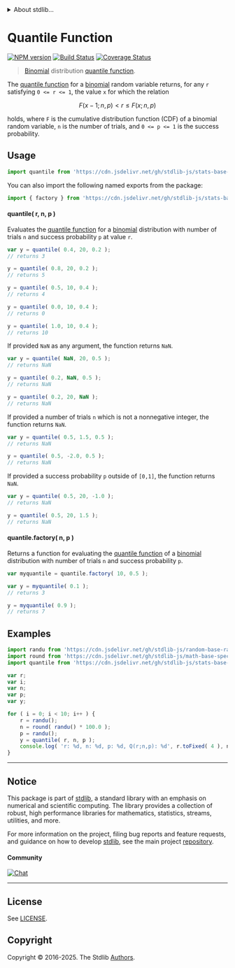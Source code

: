 <!--

@license Apache-2.0

Copyright (c) 2018 The Stdlib Authors.

Licensed under the Apache License, Version 2.0 (the "License");
you may not use this file except in compliance with the License.
You may obtain a copy of the License at

   http://www.apache.org/licenses/LICENSE-2.0

Unless required by applicable law or agreed to in writing, software
distributed under the License is distributed on an "AS IS" BASIS,
WITHOUT WARRANTIES OR CONDITIONS OF ANY KIND, either express or implied.
See the License for the specific language governing permissions and
limitations under the License.

-->


<details>
  <summary>
    About stdlib...
  </summary>
  <p>We believe in a future in which the web is a preferred environment for numerical computation. To help realize this future, we've built stdlib. stdlib is a standard library, with an emphasis on numerical and scientific computation, written in JavaScript (and C) for execution in browsers and in Node.js.</p>
  <p>The library is fully decomposable, being architected in such a way that you can swap out and mix and match APIs and functionality to cater to your exact preferences and use cases.</p>
  <p>When you use stdlib, you can be absolutely certain that you are using the most thorough, rigorous, well-written, studied, documented, tested, measured, and high-quality code out there.</p>
  <p>To join us in bringing numerical computing to the web, get started by checking us out on <a href="https://github.com/stdlib-js/stdlib">GitHub</a>, and please consider <a href="https://opencollective.com/stdlib">financially supporting stdlib</a>. We greatly appreciate your continued support!</p>
</details>

# Quantile Function

[![NPM version][npm-image]][npm-url] [![Build Status][test-image]][test-url] [![Coverage Status][coverage-image]][coverage-url] <!-- [![dependencies][dependencies-image]][dependencies-url] -->

> [Binomial][binomial-distribution] distribution [quantile function][quantile-function].

<section class="intro">

The [quantile function][quantile-function] for a [binomial][binomial-distribution] random variable returns, for any `r` satisfying `0 <= r <= 1`, the value `x` for which the relation

<!-- <equation class="equation" label="eq:binomial_quantile_function" align="center" raw="F(x-1;n,p) < r \le F(x;n,p)" alt="Quantile value for a binomial distribution."> -->

```math
F(x-1;n,p) < r \le F(x;n,p)
```

<!-- <div class="equation" align="center" data-raw-text="F(x-1;n,p) &lt; r \le F(x;n,p)" data-equation="eq:binomial_quantile_function">
    <img src="https://cdn.jsdelivr.net/gh/stdlib-js/stdlib@51534079fef45e990850102147e8945fb023d1d0/lib/node_modules/@stdlib/stats/base/dists/binomial/quantile/docs/img/equation_binomial_quantile_function.svg" alt="Quantile value for a binomial distribution.">
    <br>
</div> -->

<!-- </equation> -->

holds, where `F` is the cumulative distribution function (CDF) of a binomial random variable, `n` is the number of trials, and `0 <= p <= 1` is the success probability.

</section>

<!-- /.intro -->



<section class="usage">

## Usage

```javascript
import quantile from 'https://cdn.jsdelivr.net/gh/stdlib-js/stats-base-dists-binomial-quantile@deno/mod.js';
```

You can also import the following named exports from the package:

```javascript
import { factory } from 'https://cdn.jsdelivr.net/gh/stdlib-js/stats-base-dists-binomial-quantile@deno/mod.js';
```

#### quantile( r, n, p )

Evaluates the [quantile function][quantile-function] for a [binomial][binomial-distribution] distribution with number of trials `n` and success probability `p` at value `r`.

```javascript
var y = quantile( 0.4, 20, 0.2 );
// returns 3

y = quantile( 0.8, 20, 0.2 );
// returns 5

y = quantile( 0.5, 10, 0.4 );
// returns 4

y = quantile( 0.0, 10, 0.4 );
// returns 0

y = quantile( 1.0, 10, 0.4 );
// returns 10
```

If provided `NaN` as any argument, the function returns `NaN`.

```javascript
var y = quantile( NaN, 20, 0.5 );
// returns NaN

y = quantile( 0.2, NaN, 0.5 );
// returns NaN

y = quantile( 0.2, 20, NaN );
// returns NaN
```

If provided a number of trials `n` which is not a nonnegative integer, the function returns `NaN`.

```javascript
var y = quantile( 0.5, 1.5, 0.5 );
// returns NaN

y = quantile( 0.5, -2.0, 0.5 );
// returns NaN
```

If provided a success probability `p` outside of `[0,1]`, the function returns `NaN`.

```javascript
var y = quantile( 0.5, 20, -1.0 );
// returns NaN

y = quantile( 0.5, 20, 1.5 );
// returns NaN
```

#### quantile.factory( n, p )

Returns a function for evaluating the [quantile function][quantile-function] of a [binomial][binomial-distribution] distribution with number of trials `n` and success probability `p`.

```javascript
var myquantile = quantile.factory( 10, 0.5 );

var y = myquantile( 0.1 );
// returns 3

y = myquantile( 0.9 );
// returns 7
```

</section>

<!-- /.usage -->

<section class="examples">

## Examples

<!-- eslint no-undef: "error" -->

```javascript
import randu from 'https://cdn.jsdelivr.net/gh/stdlib-js/random-base-randu@deno/mod.js';
import round from 'https://cdn.jsdelivr.net/gh/stdlib-js/math-base-special-round@deno/mod.js';
import quantile from 'https://cdn.jsdelivr.net/gh/stdlib-js/stats-base-dists-binomial-quantile@deno/mod.js';

var r;
var i;
var n;
var p;
var y;

for ( i = 0; i < 10; i++ ) {
    r = randu();
    n = round( randu() * 100.0 );
    p = randu();
    y = quantile( r, n, p );
    console.log( 'r: %d, n: %d, p: %d, Q(r;n,p): %d', r.toFixed( 4 ), n, p.toFixed( 4 ) );
}
```

</section>

<!-- /.examples -->

<!-- Section for related `stdlib` packages. Do not manually edit this section, as it is automatically populated. -->

<section class="related">

</section>

<!-- /.related -->

<!-- Section for all links. Make sure to keep an empty line after the `section` element and another before the `/section` close. -->


<section class="main-repo" >

* * *

## Notice

This package is part of [stdlib][stdlib], a standard library with an emphasis on numerical and scientific computing. The library provides a collection of robust, high performance libraries for mathematics, statistics, streams, utilities, and more.

For more information on the project, filing bug reports and feature requests, and guidance on how to develop [stdlib][stdlib], see the main project [repository][stdlib].

#### Community

[![Chat][chat-image]][chat-url]

---

## License

See [LICENSE][stdlib-license].


## Copyright

Copyright &copy; 2016-2025. The Stdlib [Authors][stdlib-authors].

</section>

<!-- /.stdlib -->

<!-- Section for all links. Make sure to keep an empty line after the `section` element and another before the `/section` close. -->

<section class="links">

[npm-image]: http://img.shields.io/npm/v/@stdlib/stats-base-dists-binomial-quantile.svg
[npm-url]: https://npmjs.org/package/@stdlib/stats-base-dists-binomial-quantile

[test-image]: https://github.com/stdlib-js/stats-base-dists-binomial-quantile/actions/workflows/test.yml/badge.svg?branch=main
[test-url]: https://github.com/stdlib-js/stats-base-dists-binomial-quantile/actions/workflows/test.yml?query=branch:main

[coverage-image]: https://img.shields.io/codecov/c/github/stdlib-js/stats-base-dists-binomial-quantile/main.svg
[coverage-url]: https://codecov.io/github/stdlib-js/stats-base-dists-binomial-quantile?branch=main

<!--

[dependencies-image]: https://img.shields.io/david/stdlib-js/stats-base-dists-binomial-quantile.svg
[dependencies-url]: https://david-dm.org/stdlib-js/stats-base-dists-binomial-quantile/main

-->

[chat-image]: https://img.shields.io/gitter/room/stdlib-js/stdlib.svg
[chat-url]: https://app.gitter.im/#/room/#stdlib-js_stdlib:gitter.im

[stdlib]: https://github.com/stdlib-js/stdlib

[stdlib-authors]: https://github.com/stdlib-js/stdlib/graphs/contributors

[umd]: https://github.com/umdjs/umd
[es-module]: https://developer.mozilla.org/en-US/docs/Web/JavaScript/Guide/Modules

[deno-url]: https://github.com/stdlib-js/stats-base-dists-binomial-quantile/tree/deno
[deno-readme]: https://github.com/stdlib-js/stats-base-dists-binomial-quantile/blob/deno/README.md
[umd-url]: https://github.com/stdlib-js/stats-base-dists-binomial-quantile/tree/umd
[umd-readme]: https://github.com/stdlib-js/stats-base-dists-binomial-quantile/blob/umd/README.md
[esm-url]: https://github.com/stdlib-js/stats-base-dists-binomial-quantile/tree/esm
[esm-readme]: https://github.com/stdlib-js/stats-base-dists-binomial-quantile/blob/esm/README.md
[branches-url]: https://github.com/stdlib-js/stats-base-dists-binomial-quantile/blob/main/branches.md

[stdlib-license]: https://raw.githubusercontent.com/stdlib-js/stats-base-dists-binomial-quantile/main/LICENSE

[binomial-distribution]: https://en.wikipedia.org/wiki/Binomial_distribution

[quantile-function]: https://en.wikipedia.org/wiki/Quantile_function

</section>

<!-- /.links -->
